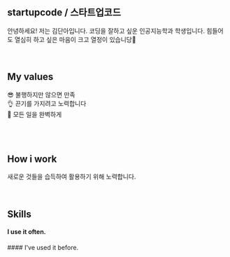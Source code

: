 ## startupcode / 스타트업코드
안녕하세요! 저는 김단아입니다. 코딩을 잘하고 싶운 인공지능학과 학생입니다. 힘들어도 열심히 하고 싶은 마음이 크고 열정이 있습니당🥰
<br />
<br />
<br />
## My values
😎 불행하지만 않으면 만족<br />
👌 끈기를 가지려고 노력합니다<br />
🦻 모든 일을 완벽하게 <br />
<br />
<br />
<br />
## How i work
새로운 것들을 습득하여 활용하기 위해 노력합니다. 
<br />
<br />
<br />
## Skills
#### I use it often.
<div style="display:flex;gap:30px;flex-wrap:wrap;">
</div>
#### I've used it before.
<div style="display:flex;gap:30px;flex-wrap:wrap;">
  <img src="https://img.shields.io/badge/iOS-000000?style=for-the-
</div>
<br />
<br />
<br />

Copyright ⓒ startupcode yaro

